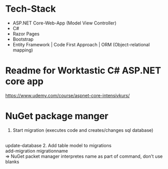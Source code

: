 # Tech-Stack
- ASP.NET Core-Web-App (Model View Controller)
- C#
- Razor Pages
- Bootstrap
- Entity Framework | Code First Approach | ORM (Object-relational mapping)

# Readme for Worktastic C# ASP.NET core app
https://www.udemy.com/course/aspnet-core-intensivkurs/

# NuGet package manger

1. Start migration (executes code and creates/changes sql database)
<br />
update-database
2. Add table model to migrations
<br />
add-migration migrationname
<br />
=> NuGet packet manager interpretes name as part of command, don't use blanks